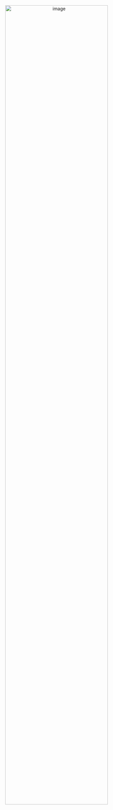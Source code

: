 <div align="center" size=10><img src="https://github.com/user-attachments/assets/1b6c8e71-078a-42a0-9c53-90ed825bba11" alt="image" style="width: 80%; height: auto;"></div>
